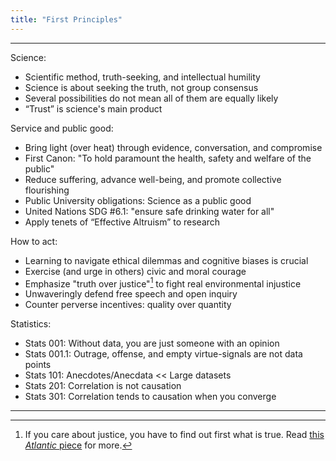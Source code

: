 ```yaml
---
title: "First Principles"
---
```


------
Science:
- Scientific method, truth-seeking, and intellectual humility
- Science is about seeking the truth, not group consensus
- Several possibilities do not mean all of them are equally likely
- “Trust” is science's main product

Service and public good:
- Bring light (over heat) through evidence, conversation, and compromise
- First Canon: "To hold paramount the health, safety and welfare of the public"
- Reduce suffering, advance well-being, and promote collective flourishing
- Public University obligations: Science as a public good
- United Nations SDG #6.1: "ensure safe drinking water for all"
- Apply tenets of “Effective Altruism” to research

How to act:
- Learning to navigate ethical dilemmas and cognitive biases is crucial
- Exercise (and urge in others) civic and moral courage
- Emphasize "truth over justice"[^1] to fight real environmental injustice
- Unwaveringly defend free speech and open inquiry
- Counter perverse incentives: quality over quantity

Statistics:
- Stats 001: Without data, you are just someone with an opinion
- Stats 001.1: Outrage, offense, and empty virtue-signals are not data points
- Stats 101: Anecdotes/Anecdata << Large datasets
- Stats 201: Correlation is not causation
- Stats 301: Correlation tends to causation when you converge 

[^1]: If you care about justice, you have to find out first what is true. Read [this *Atlantic* piece](https://www.theatlantic.com/ideas/archive/2018/11/academics-truth-justice/574165/) for more.
------

